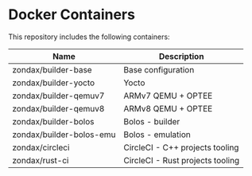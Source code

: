 # Docker Containers

This repository includes the following containers:

| Name                     | Description                      |
| ------------------------ | -------------------------------- |
| zondax/builder-base      | Base configuration               |
| zondax/builder-yocto     | Yocto                            |
| zondax/builder-qemuv7    | ARMv7 QEMU + OPTEE               |
| zondax/builder-qemuv8    | ARMv8 QEMU + OPTEE               |
| zondax/builder-bolos     | Bolos - builder                  |
| zondax/builder-bolos-emu | Bolos - emulation                |
| zondax/circleci          | CircleCI - C++ projects tooling  |
| zondax/rust-ci           | CircleCI - Rust projects tooling |
